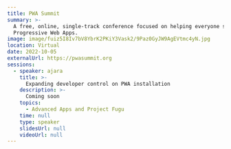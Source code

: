 ```yaml
---
title: PWA Summit
summary: >-
  A free, online, single-track conference focused on helping everyone succeed with
  Progressive Web Apps.
image: image/fuiz5I8Iv7bV8YbrK2PKiY3Vask2/9Paz0GyJW9AgEVtmc4yN.jpg
location: Virtual
date: 2022-10-05
externalUrl: https://pwasummit.org
sessions:
  - speaker: ajara
    title: >-
      Expanding developer control on PWA installation
    description: >-
      Coming soon
    topics:
      - Advanced Apps and Project Fugu
    time: null
    type: speaker
    slidesUrl: null
    videoUrl: null
---
```

